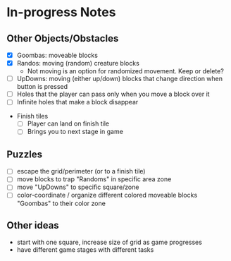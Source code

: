 # In-progress Notes

## Other Objects/Obstacles
- [x] Goombas: moveable blocks
- [x] Randos: moving (random) creature blocks
  * Not moving is an option for randomized movement. Keep or delete?
- [ ] UpDowns: moving (either up/down) blocks that change direction when button is pressed
- [ ] Holes that the player can pass only when you move a block over it
- [ ] Infinite holes that make a block disappear
* Finish tiles
  - [ ] Player can land on finish tile
  - [ ] Brings you to next stage in game

## Puzzles
- [ ] escape the grid/perimeter (or to a finish tile)
- [ ] move blocks to trap "Randoms" in specific area zone
- [ ] move "UpDowns" to specific square/zone
- [ ] color-coordinate / organize different colored moveable blocks "Goombas" to their color zone

## Other ideas
* start with one square, increase size of grid as game progresses
* have different game stages with different tasks
